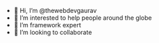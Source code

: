- 👋 Hi, I’m @thewebdevgaurav
- 👀 I’m interested to help people around the globe
- 🌱 I’m framework expert 
- 💞️ I’m looking to collaborate 

<!---
thewebdevgaurav/thewebdevgaurav is a ✨ special ✨ repository because its `README.md` (this file) appears on your GitHub profile.
You can click the Preview link to take a look at your changes.
--->
